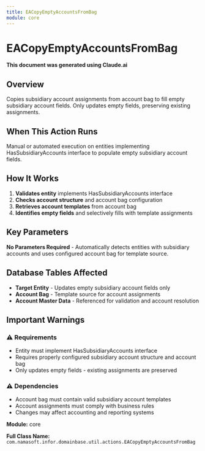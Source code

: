 ```yaml
---
title: EACopyEmptyAccountsFromBag
module: core
---
```



<div class='entity-flows'>

# EACopyEmptyAccountsFromBag

**This document was generated using Claude.ai**

## Overview

Copies subsidiary account assignments from account bag to fill empty subsidiary account fields. Only updates empty fields, preserving existing assignments.

## When This Action Runs

Manual or automated execution on entities implementing HasSubsidiaryAccounts interface to populate empty subsidiary account fields.

## How It Works

1. **Validates entity** implements HasSubsidiaryAccounts interface
2. **Checks account structure** and account bag configuration 
3. **Retrieves account templates** from account bag
4. **Identifies empty fields** and selectively fills with template assignments

## Key Parameters

**No Parameters Required** - Automatically detects entities with subsidiary accounts and uses configured account bag for template source.


## Database Tables Affected

- **Target Entity** - Updates empty subsidiary account fields only
- **Account Bag** - Template source for account assignments
- **Account Master Data** - Referenced for validation and account resolution


## Important Warnings

### ⚠️ Requirements
- Entity must implement HasSubsidiaryAccounts interface
- Requires properly configured subsidiary account structure and account bag
- Only updates empty fields - existing assignments are preserved

### ⚠️ Dependencies
- Account bag must contain valid subsidiary account templates
- Account assignments must comply with business rules
- Changes may affect accounting and reporting systems

**Module:** core

**Full Class Name:** `com.namasoft.infor.domainbase.util.actions.EACopyEmptyAccountsFromBag`

</div>

